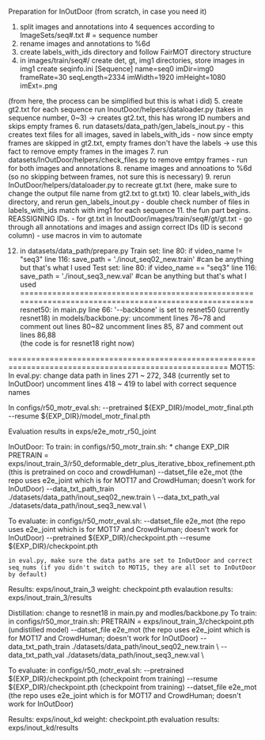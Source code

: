 Preparation for InOutDoor (from scratch, in case you need it)
1. split images and annotations into 4 sequences according to ImageSets/seq#.txt  # = sequence number
2. rename images and annotations to %6d 
3. create labels_with_ids directory and follow FairMOT directory structure 
4. in images/train/seq#/
    create det, gt, img1 directories, store images in img1
    create seqinfo.ini
        [Sequence]
        name=seq0
        imDir=img0
        frameRate=30
        seqLength=2334
        imWidth=1920
        imHeight=1080
        imExt=.png

(from here, the process can be simplified but this is what i did)
5. create gt2.txt for each sequence
   run InoutDoor/helpers/dataloader.py (takes in sequence number, 0~3) -> creates gt2.txt, this has wrong ID numbers and skips empty frames
6. run datasets/data_path/gen_labels_inout.py 
    - this creates text files for all images, saved in labels_with_ids
    - now since empty frames are skipped in gt2.txt, empty frames don't have the labels -> use this fact to remove empty frames in the images
7. run datasets/InOutDoor/helpers/check_files.py to remove emtpy frames 
    - run for both images and annotations
8. rename images and annoations to %6d (so no skipping between frames, not sure this is necessary)
9. rerun InOutDoor/helpers/dataloader.py to recreate gt.txt (here, make sure to change the output file name from gt2.txt to gt.txt)
10. clear labels_with_ids directory, and rerun gen_labels_inout.py 
    - double check number of files in labels_with_ids match with img1 for each sequence
11. the fun part begins. REASSIGNING IDs.
    - for gt.txt in InoutDoor/images/train/seq#/gt/gt.txt
    - go through all annotations and images and assign correct IDs (ID is second column)
    - use macros in vim to automate

12. in datasets/data_path/prepare.py
    Train set:
        line 80: if video_name != "seq3"
        line 116: save_path = './inout_seq02_new.train' #can be anything but that's what I used
    Test set:
        line 80: if video_name == "seq3"
        line 116: save_path = './inout_seq3_new.val' #can be anything but that's what I used
======================================================================================================
resnet50:
    in main.py line 66: '--backbone' is set to resnet50 (currently resnet18)
    in models/backbone.py: uncomment lines 76~78 and comment out lines 80~82
                          uncomment lines 85, 87 and comment out lines 86,88  
(the code is for resnet18 right now) 

======================================================================================================
<Results>
MOT15:
 In eval.py: change data path in lines 271 ~ 272, 348 (currently set to InOutDoor)
             uncomment lines 418 ~ 419 to label with correct sequence names

 In configs/r50_motr_eval.sh:
    --pretrained ${EXP_DIR}/model_motr_final.pth
    --resume ${EXP_DIR}/model_motr_final.pth

 Evaluation results in exps/e2e_motr_r50_joint

InOutDoor:
 To train:
    in configs/r50_motr_train.sh:
        * change EXP_DIR 
        PRETRAIN = exps/inout_train_3/r50_deformable_detr_plus_iterative_bbox_refinement.pth (this is pretrained on coco and crowdHuman)
        --datset_file e2e_mot (the repo uses e2e_joint which is for MOT17 and CrowdHuman; doesn't work for InOutDoor)
        --data_txt_path_train ./datasets/data_path/inout_seq02_new.train \ 
        --data_txt_path_val ./datasets/data_path/inout_seq3_new.val \
        
 To evaluate:
    in configs/r50_motr_eval.sh:
        --datset_file e2e_mot (the repo uses e2e_joint which is for MOT17 and CrowdHuman; doesn't work for InOutDoor)
        --pretrained ${EXP_DIR}/checkpoint.pth
        --resume ${EXP_DIR}/checkpoint.pth   
    
    in eval.py, make sure the data paths are set to InOutDoor and correct seq_nums (if you didn't switch to MOT15, they are all set to InOutDoor by default)

 Results: exps/inout_train_3
    weight: checkpoint.pth
    evalaution results: exps/inout_train_3/results

Distillation:
 change to resnet18 in main.py and modles/backbone.py
 To train:
    in configs/r50_mor_train.sh:
        PRETRAIN = exps/inout_train_3/checkpoint.pth (undistilled model)
        --datset_file e2e_mot (the repo uses e2e_joint which is for MOT17 and CrowdHuman; doesn't work for InOutDoor)
        --data_txt_path_train ./datasets/data_path/inout_seq02_new.train \ 
        --data_txt_path_val ./datasets/data_path/inout_seq3_new.val \

 To evaluate:
    in configs/r50_motr_eval.sh:
        --pretrained ${EXP_DIR}/checkpoint.pth (checkpoint from training)
        --resume ${EXP_DIR}/checkpoint.pth (checkpoint from training)
        --datset_file e2e_mot (the repo uses e2e_joint which is for MOT17 and CrowdHuman; doesn't work for InOutDoor)

 Results: exps/inout_kd
    weight: checkpoint.pth
    evaluation results: exps/inout_kd/results
